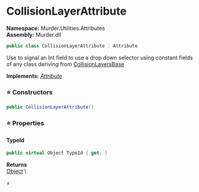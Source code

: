 # CollisionLayerAttribute

**Namespace:** Murder.Utilities.Attributes \
**Assembly:** Murder.dll

```csharp
public class CollisionLayerAttribute : Attribute
```

Use to signal an Int field to use a drop down selector using constant fields of any class deriving from [CollisionLayersBase](/Murder/Core/Physics/CollisionLayersBase.html)

**Implements:** _[Attribute](https://learn.microsoft.com/en-us/dotnet/api/System.Attribute?view=net-7.0)_

### ⭐ Constructors
```csharp
public CollisionLayerAttribute()
```

### ⭐ Properties
#### TypeId
```csharp
public virtual Object TypeId { get; }
```

**Returns** \
[Object](https://learn.microsoft.com/en-us/dotnet/api/System.Object?view=net-7.0) \


⚡
